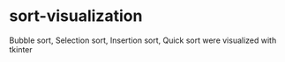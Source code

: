 # sort-visualization
Bubble sort, Selection sort, Insertion sort, Quick sort were visualized with tkinter
